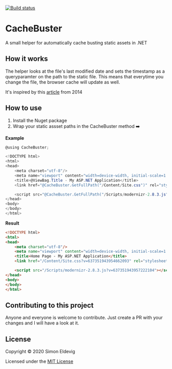 [![Build status](https://dev.azure.com/simonnorlundeldevig/CacheBuster/_apis/build/status/CacheBuster-ASP.NET-CI)](https://dev.azure.com/simonnorlundeldevig/CacheBuster/_build/latest?definitionId=1)

# CacheBuster

A small helper for automatically cache busting static assets in .NET

## How it works
The helper looks at the file's last modified date and sets the timestamp as a queryparamter on the path to the static file. This means that everytime you change the file, the browser cache will update as well.

It's inspired by this [article](https://www.madskristensen.net/blog/cache-busting-in-aspnet) from 2014


## How to use
1. Install the Nuget package
2. Wrap your static assset paths in the CacheBuster method :arrow_right:

**Example**
```csharp
@using CacheBuster;

<!DOCTYPE html>
<html>
<head>
    <meta charset="utf-8"/>
    <meta name="viewport" content="width=device-width, initial-scale=1.0">
    <title>@ViewBag.Title - My ASP.NET Application</title>
    <link href="@CacheBuster.GetFullPath("/Content/Site.css")" rel="stylesheet">

    <script src="@CacheBuster.GetFullPath("/Scripts/modernizr-2.8.3.js")"></script>
</head>
<body>
</body>
</html>
```

**Result**
```html
<!DOCTYPE html>
<html>
<head>
    <meta charset="utf-8"/>
    <meta name="viewport" content="width=device-width, initial-scale=1.0">
    <title>Home Page - My ASP.NET Application</title>
    <link href="/Content/Site.css?v=637351943954662093" rel="stylesheet">

    <script src="/Scripts/modernizr-2.8.3.js?v=637351943957222104"></script>
</head>
<body>
</body>
</html>
```

## Contributing to this project

Anyone and everyone is welcome to contribute. Just create a PR with your changes and I will have a look at it.

## License

Copyright &copy; 2020 Simon Eldevig

Licensed under the [MIT License](LICENSE)
